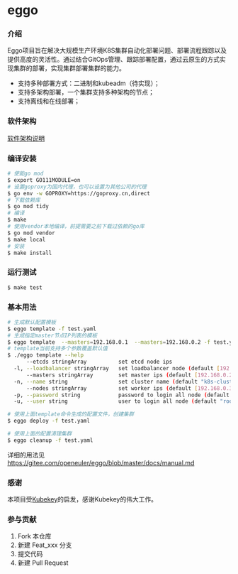 # eggo

### 介绍
Eggo项目旨在解决大规模生产环境K8S集群自动化部署问题、部署流程跟踪以及提供高度的灵活性。通过结合GitOps管理、跟踪部署配置，通过云原生的方式实现集群的部署，实现集群部署集群的能力。

- 支持多种部署方式：二进制和kubeadm（待实现）；
- 支持多架构部署，一个集群支持多种架构的节点；
- 支持离线和在线部署；

### 软件架构

[软件架构说明](./docs/design.md)

### 编译安装

```bash
# 使能go mod
$ export GO111MODULE=on
# 设置goproxy为国内代理，也可以设置为其他公司的代理
$ go env -w GOPROXY=https://goproxy.cn,direct
# 下载依赖库
$ go mod tidy
# 编译
$ make
# 使用vendor本地编译，前提需要之前下载过依赖的go库
$ go mod vendor
$ make local
# 安装
$ make install
```

### 运行测试

```bash
$ make test
```

### 基本用法

```bash
# 生成默认配置模板
$ eggo template -f test.yaml
# 生成指定master节点IP列表的模板
$ eggo template  --masters=192.168.0.1  --masters=192.168.0.2 -f test.yaml
# template当前支持多个参数覆盖默认值
$ ./eggo template --help
      --etcds stringArray          set etcd node ips
  -l, --loadbalancer stringArray   set loadbalancer node (default [192.168.0.1])
      --masters stringArray        set master ips (default [192.168.0.2])
  -n, --name string                set cluster name (default "k8s-cluster")
      --nodes stringArray          set worker ips (default [192.168.0.3,192.168.0.4])
  -p, --password string            password to login all node (default "123456")
  -u, --user string                user to login all node (default "root")

# 使用上面template命令生成的配置文件，创建集群
$ eggo deploy -f test.yaml

# 使用上面的配置清理集群
$ eggo cleanup -f test.yaml
```

详细的用法见 https://gitee.com/openeuler/eggo/blob/master/docs/manual.md

### 感谢

本项目受[Kubekey](https://github.com/kubesphere/kubekey)的启发，感谢Kubekey的伟大工作。

### 参与贡献

1.  Fork 本仓库
2.  新建 Feat_xxx 分支
3.  提交代码
4.  新建 Pull Request
